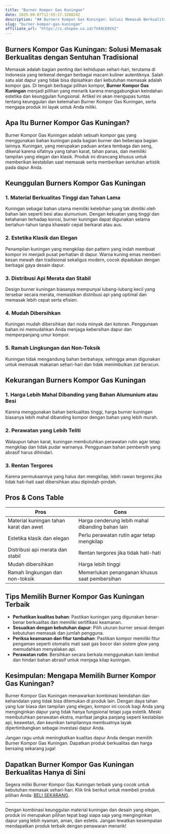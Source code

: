 ```yaml
---
title: "Burner Kompor Gas Kuningan"
date: 2025-09-07T12:55:17.326824Z
description: "## Burners Kompor Gas Kuningan: Solusi Memasak Berkualitas dengan Sentuhan Tradisional..."
slug: "burner-kompor-gas-kuningan"
affiliate_url: "https://s.shopee.co.id/7V44C68VX2"
---
```

## Burners Kompor Gas Kuningan: Solusi Memasak Berkualitas dengan Sentuhan Tradisional

Memasak adalah bagian penting dari kehidupan sehari-hari, terutama di Indonesia yang terkenal dengan berbagai macam kuliner autentiknya. Salah satu alat dapur yang tidak bisa dipisahkan dari kebutuhan memasak adalah kompor gas. Di tengah berbagai pilihan kompor, **Burner Kompor Gas Kuningan** menjadi pilihan yang menarik karena menggabungkan keindahan estetika dan keunggulan fungsional. Artikel ini akan mengupas tuntas tentang keunggulan dan kelemahan Burner Kompor Gas Kuningan, serta mengapa produk ini layak untuk Anda miliki.

## Apa Itu Burner Kompor Gas Kuningan?

Burner Kompor Gas Kuningan adalah sebuah kompor gas yang menggunakan bahan kuningan pada bagian burner dan beberapa bagian lainnya. Kuningan, yang merupakan paduan antara tembaga dan seng, dikenal karena sifatnya yang tahan karat, tahan panas, dan memiliki tampilan yang elegan dan klasik. Produk ini dirancang khusus untuk memberikan kestabilan saat memasak serta memberikan sentuhan artistik pada dapur Anda.

## Keunggulan Burners Kompor Gas Kuningan

### 1. Material Berkualitas Tinggi dan Tahan Lama

Kuningan sebagai bahan utama memiliki kelebihan yang tak dimiliki oleh bahan lain seperti besi atau alumunium. Dengan kekuatan yang tinggi dan ketahanan terhadap korosi, burner kuningan dapat digunakan selama bertahun-tahun tanpa khawatir cepat berkarat atau aus.

### 2. Estetika Klasik dan Elegan

Penampilan kuningan yang mengkilap dan pattern yang indah membuat kompor ini menjadi pusat perhatian di dapur. Warna kuning emas memberi kesan mewah dan tradisional sekaligus modern, cocok dipadukan dengan berbagai gaya desain dapur.

### 3. Distribusi Api Merata dan Stabil

Design burner kuningan biasanya mempunyai lubang-lubang kecil yang tersebar secara merata, memastikan distribusi api yang optimal dan memasak lebih cepat serta efisien.

### 4. Mudah Dibersihkan

Kuningan mudah dibersihkan dari noda minyak dan kotoran. Penggunaan bahan ini memudahkan Anda menjaga kebersihan dapur dan memperpanjang umur kompor.

### 5. Ramah Lingkungan dan Non-Toksik

Kuningan tidak mengandung bahan berbahaya, sehingga aman digunakan untuk memasak makanan sehari-hari dan tidak menimbulkan zat beracun.

## Kekurangan Burners Kompor Gas Kuningan

### 1. Harga Lebih Mahal Dibanding yang Bahan Alumunium atau Besi

Karena menggunakan bahan berkualitas tinggi, harga burner kuningan biasanya lebih mahal dibanding kompor dengan bahan yang lebih murah.

### 2. Perawatan yang Lebih Teliti

Walaupun tahan karat, kuningan membutuhkan perawatan rutin agar tetap mengkilap dan tidak pudar warnanya. Penggunaan bahan pembersih yang abrasif harus dihindari.

### 3. Rentan Tergores

Karena permukaannya yang halus dan mengkilap, lebih rawan tergores jika tidak hati-hati saat dibersihkan atau dipindah-pindah.

## Pros & Cons Table

| Pros                                               | Cons                                                         |
|-----------------------------------------------------|--------------------------------------------------------------|
| Material kuningan tahan karat dan awet             | Harga cenderung lebih mahal dibanding bahan lain           |
| Estetika klasik dan elegan                        | Perlu perawatan rutin agar tetap mengkilap                |
| Distribusi api merata dan stabil                  | Rentan tergores jika tidak hati-hati                       |
| Mudah dibersihkan                                | Harga lebih tinggi                                      |
| Ramah lingkungan dan non-toksik                   | Memerlukan penanganan khusus saat pembersihan           |

## Tips Memilih Burner Kompor Gas Kuningan Terbaik

- **Perhatikan kualitas bahan**: Pastikan kuningan yang digunakan benar-benar berkualitas dan memiliki sertifikasi keamanan.
- **Sesuaikan dengan kebutuhan dapur**: Pilih ukuran burner sesuai dengan kebutuhan memasak dan jumlah pengguna.
- **Periksa keamanan dan fitur tambahan**: Pastikan kompor memiliki fitur pengaman seperti otomatis mati saat gas bocor dan sistem glow yang memudahkan menyalakan api.
- **Perawatan rutin**: Bersihkan secara berkala menggunakan kain lembut dan hindari bahan abrasif untuk menjaga kilap kuningan.

## Kesimpulan: Mengapa Memilih Burner Kompor Gas Kuningan?

Burner Kompor Gas Kuningan menawarkan kombinasi keindahan dan kehandalan yang tidak bisa ditemukan di produk lain. Dengan daya tahan yang luar biasa dan tampilan yang elegan, kompor ini cocok bagi Anda yang menginginkan dapur yang tidak hanya fungsional tetapi juga estetik. Meski membutuhkan perawatan ekstra, manfaat jangka panjang seperti kestabilan api, keawetan, dan keunikan tampilannya membuatnya layak dipertimbangkan sebagai investasi dapur Anda.

Jangan ragu untuk meningkatkan kualitas dapur Anda dengan memilih Burner Kompor Gas Kuningan. Dapatkan produk berkualitas dan harga bersaing sekarang juga!

## Dapatkan Burner Kompor Gas Kuningan Berkualitas Hanya di Sini

Segera miliki Burner Kompor Gas Kuningan terbaik yang cocok untuk kebutuhan memasak sehari-hari. Klik link berikut untuk membeli produk pilihan Anda: [BELI SEKARANG](https://s.shopee.co.id/7V44C68VX2).

---

Dengan kombinasi keunggulan material kuningan dan desain yang elegan, produk ini merupakan pilihan tepat bagi siapa saja yang menginginkan dapur yang lebih nyaman, aman, dan estetis. Jangan lewatkan kesempatan mendapatkan produk terbaik dengan penawaran menarik!